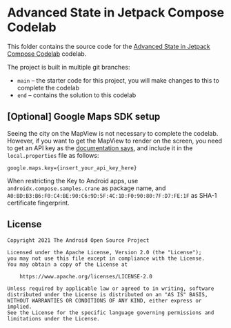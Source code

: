 # Advanced State in Jetpack Compose Codelab

This folder contains the source code for the
[Advanced State in Jetpack Compose Codelab](https://developer.android.com/codelabs/jetpack-compose-advanced-state-side-effects)
codelab. 

The project is built in multiple git branches:
* `main` – the starter code for this project, you will make changes to this to complete the codelab
* `end` – contains the solution to this codelab

## [Optional] Google Maps SDK setup

Seeing the city on the MapView is not necessary to complete the codelab. However, if you want
to get the MapView to render on the screen, you need to get an API key as
the [documentation says](https://developers.google.com/maps/documentation/android-sdk/get-api-key),
and include it in the `local.properties` file as follows:

```
google.maps.key={insert_your_api_key_here}
```

When restricting the Key to Android apps, use `androidx.compose.samples.crane` as package name, and
`A0:BD:B3:B6:F0:C4:BE:90:C6:9D:5F:4C:1D:F0:90:80:7F:D7:FE:1F` as SHA-1 certificate fingerprint.

## License
```
Copyright 2021 The Android Open Source Project

Licensed under the Apache License, Version 2.0 (the "License");
you may not use this file except in compliance with the License.
You may obtain a copy of the License at

    https://www.apache.org/licenses/LICENSE-2.0

Unless required by applicable law or agreed to in writing, software
distributed under the License is distributed on an "AS IS" BASIS,
WITHOUT WARRANTIES OR CONDITIONS OF ANY KIND, either express or implied.
See the License for the specific language governing permissions and
limitations under the License.
```
